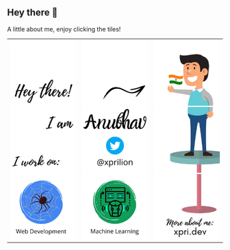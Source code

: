 ## Hey there 👋

A little about me, enjoy clicking the tiles!

|  |  |  |
|:---:|:---:|:---:|
| [![](./images/b/9.png)](https://xprilion.com) [![](./images/b/6.png)](https://xprilion.com/blogs/) [![](./images/b/3.png)](https://github.com/xprilion?tab=repositories&q=&type=&language=javascript) | [![](./images/b/8.png)](https://instagram.com/xprilion) [![](./images/b/5.png)](https://twitter.com/xprilion) [![](./images/b/2.png)](https://github.com/xprilion?tab=repositories&q=&type=&language=python) | [![](./images/b/7.png)](https://en.wikipedia.org/wiki/India) ![](./images/b/4.png) [![](./images/b/1.png)](https://xpri.dev) |
